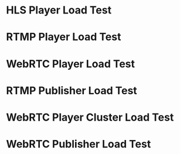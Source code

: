 # HLS Player Load Test
# RTMP Player Load Test
# WebRTC Player Load Test
# RTMP Publisher Load Test
# WebRTC Player Cluster Load Test
# WebRTC Publisher Load Test